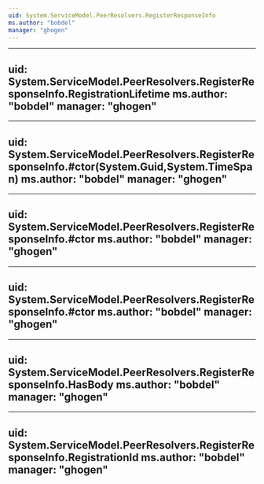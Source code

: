 ```yaml
---
uid: System.ServiceModel.PeerResolvers.RegisterResponseInfo
ms.author: "bobdel"
manager: "ghogen"
---
```


---
uid: System.ServiceModel.PeerResolvers.RegisterResponseInfo.RegistrationLifetime
ms.author: "bobdel"
manager: "ghogen"
---

---
uid: System.ServiceModel.PeerResolvers.RegisterResponseInfo.#ctor(System.Guid,System.TimeSpan)
ms.author: "bobdel"
manager: "ghogen"
---

---
uid: System.ServiceModel.PeerResolvers.RegisterResponseInfo.#ctor
ms.author: "bobdel"
manager: "ghogen"
---

---
uid: System.ServiceModel.PeerResolvers.RegisterResponseInfo.#ctor
ms.author: "bobdel"
manager: "ghogen"
---

---
uid: System.ServiceModel.PeerResolvers.RegisterResponseInfo.HasBody
ms.author: "bobdel"
manager: "ghogen"
---

---
uid: System.ServiceModel.PeerResolvers.RegisterResponseInfo.RegistrationId
ms.author: "bobdel"
manager: "ghogen"
---
